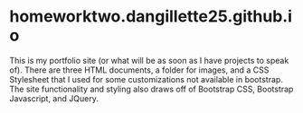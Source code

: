 # homeworktwo.dangillette25.github.io
This is my portfolio site (or what will be as soon as I have projects to speak of).  There are three HTML documents, a folder for images,
and a CSS Stylesheet that I used for some customizations not available in bootstrap.  The site functionality and styling also draws off 
of Bootstrap CSS, Bootstrap Javascript, and JQuery.
